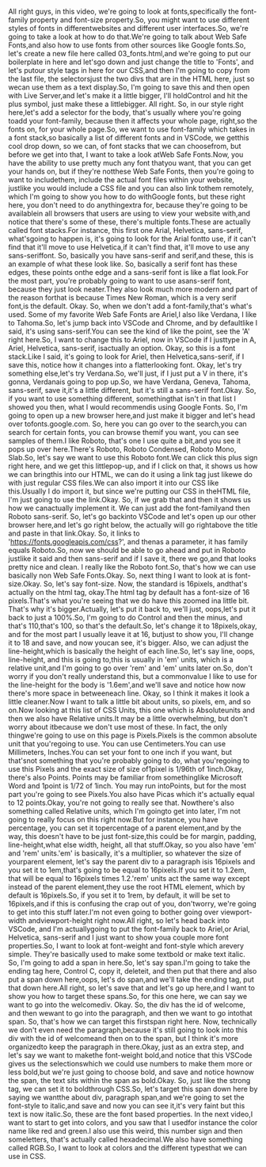 All right guys, in this video, we're going to look at fonts,specifically the font-family property and font-size property.So, you might want to use different styles of fonts in differentwebsites and different user interfaces.So, we're going to take a look at how to do that.We're going to talk about Web Safe Fonts,and also how to use fonts from other sources like Google fonts.So, let's create a new file here called 03_fonts.html,and we're going to put our boilerplate in here and let'sgo down and just change the title to 'Fonts', and let's putour style tags in here for our CSS,and then I'm going to copy from the last file, the selectorsjust the two divs that are in the HTML here, just so wecan use them as a text display.So, I'm going to save this and then open with Live Server,and let's make it a little bigger, I'll holdControl and hit the plus symbol, just make these a littlebigger. All right. So, in our style right here,let's add a selector for the body, that's usually where you're going toadd your font-family, because then it affects your whole page, right,so the fonts on, for your whole page.So, we want to use font-family which takes in a font stack,so basically a list of different fonts and in VSCode, we getthis cool drop down, so we can, of font stacks that we can choosefrom, but before we get into that, I want to take a look atWeb Safe Fonts.Now, you have the ability to use pretty much any font thatyou want, that you can get your hands on, but if they're notthese Web Safe Fonts, then you're going to want to includethem, include the actual font files within your website, justlike you would include a CSS file and you can also link tothem remotely, which I'm going to show you how to do withGoogle fonts, but these right here, you don't need to do anythingextra for, because they're going to be availablein all browsers that users are using to view your website with,and notice that there's some of these, there's multiple fonts.These are actually called font stacks.For instance, this first one Arial, Helvetica, sans-serif, what'sgoing to happen is, it's going to look for the Arial fontto use, if it can't find that it'll move to use Helvetica,if it can't find that, it'll move to use any sans-seriffont. So, basically you have sans-serif and serif,and these, this is an example of what these look like.
So, basically a serif font has these edges, these points onthe edge and a sans-serif font is like a flat look.For the most part, you're probably going to want to use asans-serif font, because they just look neater.They also look much more modern and part of the reason forthat is because Times New Roman, which is a very serif font,is the default. Okay. So, when we don't add a font-family,that's what's used. Some of my favorite Web Safe Fonts are Ariel,I also like Verdana, I like to Tahoma.So, let's jump back into VSCode and Chrome, and by defaultlike I said, it's using sans-serif.You can see the kind of like the point, see the 'A' right here.So, I want to change this to Ariel, now in VSCode if I justtype in A, Ariel, Helvetica, sans-serif, isactually an option. Okay, so this is a font stack.Like I said, it's going to look for Ariel, then Helvetica,sans-serif, if I save this, notice how it changes into a flatterlooking font. Okay, let's try something else,let's try Verdana.So, we'll just, if I just put a V in there, it's gonna, Verdanais going to pop up.So, we have Verdana, Geneva, Tahoma, sans-serif, save it,it's a little different, but it's still a sans-serif font.Okay. So, if you want to use something different, somethingthat isn't in that list I showed you then, what I would recommendis using Google Fonts.
So, I'm going to open up a new browser here,and just make it bigger and let's head over tofonts.google.com. So, here you can go over to the search,you can search for certain fonts, you can browse themif you want, you can see samples of them.I like Roboto, that's one I use quite a bit,and you see it pops up over here.There's Roboto, Roboto Condensed, Roboto Mono, Slab.So, let's say we want to use this Roboto font.We can click this plus sign right here, and we get this littlepop-up, and if I click on that, it shows us how we can bringthis into our HTML, we can do it using a link tag just likewe do with just regular CSS files.We can also import it into our CSS like this.Usually I do import it, but since we're putting our CSS in theHTML file, I'm just going to use the link.Okay. So, if we grab that and then it shows us how we canactually implement it. We can just add the font-familyand then Roboto sans-serif. So, let's go backinto VSCode and let's open up our other browser here,and let's go right below, the actually will go rightabove the title and paste in that link.Okay. So, it links to 'https://fonts.googleapis.com/css?', and thenas a parameter, it has family equals Roboto.So, now we should be able to go ahead and put in Roboto justlike it said and then sans-serif and if I save it, there we go,and that looks pretty nice and clean.
I really like the Roboto font.So, that's how we can use basically non Web Safe Fonts.Okay. So, next thing I want to look at is font-size.Okay. So, let's say font-size. Now, the standard is 16pixels, andthat's actually on the html tag, okay.The html tag by default has a font-size of 16 pixels.That's what you're seeing that we do have this zoomed ina little bit. That's why it's bigger.Actually, let's put it back to, we'll just, oops,let's put it back to just a 100%.So, I'm going to do Control and then the minus, and that's 110,that's 100, so that's the default.So, let's change it to 18pixels,okay, and for the most part I usually leave it at 16, butjust to show you, I'll change it to 18 and save, and now youcan see, it's bigger. Also, we can adjust the line-height,which is basically the height of each line.So, let's say line, oops, line-height, and this is going to,this is usually in 'em' units, which is a relative unit,and I'm going to go over 'rem' and 'em' units later on.So, don't worry if you don't really understand this, but a commonvalue I like to use for the line-height for the body is '1.6em',and we'll save and notice how now there's more space in betweeneach line. Okay, so I think it makes it look a little cleaner.Now I want to talk a little bit about units, so pixels, em, and so on.Now looking at this list of CSS Units, this one which is Absoluteunits and then we also have Relative units.It may be a little overwhelming, but don't worry about itbecause we don't use most of these. In fact, the only thingwe're going to use on this page is Pixels.Pixels is the common absolute unit that you'regoing to use. You can use Centimeters.You can use Millimeters, Inches.You can set your font to one inch if you want, but that'snot something that you're probably going to do, what you'regoing to use this Pixels and the exact size of size of1pixel is 1/96th of 1inch.Okay, there's also Points. Points may be familiar from somethinglike Microsoft Word and 1point is 1/72 of 1inch. 
You may run intoPoints, but for the most part you're going to see Pixels.You also have Picas which it's actually equal to 12 points.Okay, you're not going to really see that. Nowthere's also something called Relative units, which I'm goingto get into later, I'm not going to really focus on this right now.But for instance, you have percentage, you can set it topercentage of a parent element,and by the way, this doesn't have to be just font-size,this could be for margin, padding, line-height,what else width, height, all that stuff.Okay, so you also have 'em' and 'rem' units.'em' is basically, it's a multiplier, so whatever the size of yourparent element, let's say the parent div to a paragraph isis 16pixels and you set it to 1em,that's going to be equal to 16pixels.If you set it to 1.2em, that will be equal to 16pixels times 1.2.'rem' units act the same way except instead of the parent element,they use the root HTML element, which by default is 16pixels.So, if you set it to 1rem, by default, it will be set to 16pixels,and if this is confusing the crap out of you, don'tworry, we're going to get into this stuff later.I'm not even going to bother going over viewport-width andviewport-height right now.All right, so let's head back into VSCode, and I'm actuallygoing to put the font-family back to Ariel,or Arial, Helvetica, sans-serif and I just want to show youa couple more font properties.So, I want to look at font-weight and font-style which arevery simple. 
They're basically used to make some textbold or make text italic. So, I'm going to add a span in here.So, let's say span.I'm going to take the ending tag here, Control C, copy it, deleteit, and then put that there and also put a span down here,oops, let's do span,and we'll take the ending tag, put that down here.All right, so let's save that and let's go up here,and I want to show you how to target these spans.So, for this one here, we can say we want to go into the welcomediv. Okay. So, the div has the id of welcome, and then wewant to go into the paragraph, and then we want to go intothat span. So, that's how we can target this firstspan right here. Now, technically we don't even need the paragraph,because it's still going to look into this div with the id of welcomeand then on to the span, but I think it's more organizedto keep the paragraph in there.Okay, just as an extra step, and let's say we want to makethe font-weight bold,and notice that this VSCode gives us the selectionswhich we could use numbers to make them more or less bold,but we're just going to choose bold, and save and notice hownow the span, the text sits within the span as bold.Okay. So, just like the strong tag, we can set it to boldthrough CSS.So, let's target this span down here by saying we wantthe about div, paragraph span,and we're going to set the font-style to italic,and save and now you can see it,it's very faint but this text is now italic.So, these are the font based properties. In the next video,I want to start to get into colors, and you saw that I usedfor instance the color name like red and green.I also use this weird, this number sign and then someletters, that's actually called hexadecimal.We also have something called RGB.So, I want to look at colors and the different typesthat we can use in CSS.
